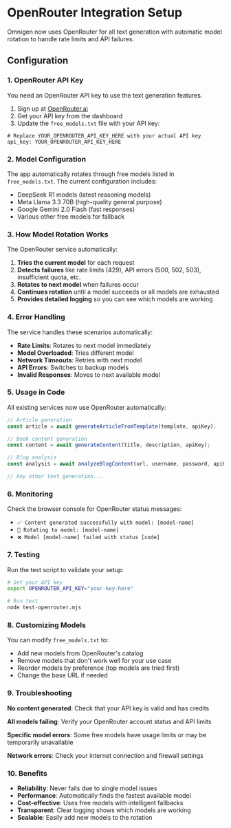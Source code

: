 # OpenRouter Integration Setup

Omnigen now uses OpenRouter for all text generation with automatic model rotation to handle rate limits and API failures.

## Configuration

### 1. OpenRouter API Key

You need an OpenRouter API key to use the text generation features. 

1. Sign up at [OpenRouter.ai](https://openrouter.ai/)
2. Get your API key from the dashboard
3. Update the `free_models.txt` file with your API key:

```
# Replace YOUR_OPENROUTER_API_KEY_HERE with your actual API key
api_key: YOUR_OPENROUTER_API_KEY_HERE
```

### 2. Model Configuration

The app automatically rotates through free models listed in `free_models.txt`. The current configuration includes:

- DeepSeek R1 models (latest reasoning models)
- Meta Llama 3.3 70B (high-quality general purpose)
- Google Gemini 2.0 Flash (fast responses)
- Various other free models for fallback

### 3. How Model Rotation Works

The OpenRouter service automatically:

1. **Tries the current model** for each request
2. **Detects failures** like rate limits (429), API errors (500, 502, 503), insufficient quota, etc.
3. **Rotates to next model** when failures occur
4. **Continues rotation** until a model succeeds or all models are exhausted
5. **Provides detailed logging** so you can see which models are working

### 4. Error Handling

The service handles these scenarios automatically:

- **Rate Limits**: Rotates to next model immediately
- **Model Overloaded**: Tries different model
- **Network Timeouts**: Retries with next model
- **API Errors**: Switches to backup models
- **Invalid Responses**: Moves to next available model

### 5. Usage in Code

All existing services now use OpenRouter automatically:

```typescript
// Article generation
const article = await generateArticleFromTemplate(template, apiKey);

// Book content generation  
const content = await generateContent(title, description, apiKey);

// Blog analysis
const analysis = await analyzeBlogContent(url, username, password, apiKey);

// Any other text generation...
```

### 6. Monitoring

Check the browser console for OpenRouter status messages:

- `✅ Content generated successfully with model: [model-name]`
- `🔄 Rotating to model: [model-name]` 
- `❌ Model [model-name] failed with status [code]`

### 7. Testing

Run the test script to validate your setup:

```bash
# Set your API key
export OPENROUTER_API_KEY="your-key-here"

# Run test
node test-openrouter.mjs
```

### 8. Customizing Models

You can modify `free_models.txt` to:

- Add new models from OpenRouter's catalog
- Remove models that don't work well for your use case
- Reorder models by preference (top models are tried first)
- Change the base URL if needed

### 9. Troubleshooting

**No content generated**: Check that your API key is valid and has credits

**All models failing**: Verify your OpenRouter account status and API limits

**Specific model errors**: Some free models have usage limits or may be temporarily unavailable

**Network errors**: Check your internet connection and firewall settings

### 10. Benefits

- **Reliability**: Never fails due to single model issues
- **Performance**: Automatically finds the fastest available model
- **Cost-effective**: Uses free models with intelligent fallbacks
- **Transparent**: Clear logging shows which models are working
- **Scalable**: Easily add new models to the rotation